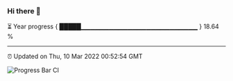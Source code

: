 ### Hi there 👋

⏳ Year progress { █████▁▁▁▁▁▁▁▁▁▁▁▁▁▁▁▁▁▁▁▁▁▁▁▁▁ } 18.64 %

---

⏰ Updated on Thu, 10 Mar 2022 00:52:54 GMT

![Progress Bar CI](https://github.com/liununu/liununu/workflows/Progress%20Bar%20CI/badge.svg)

